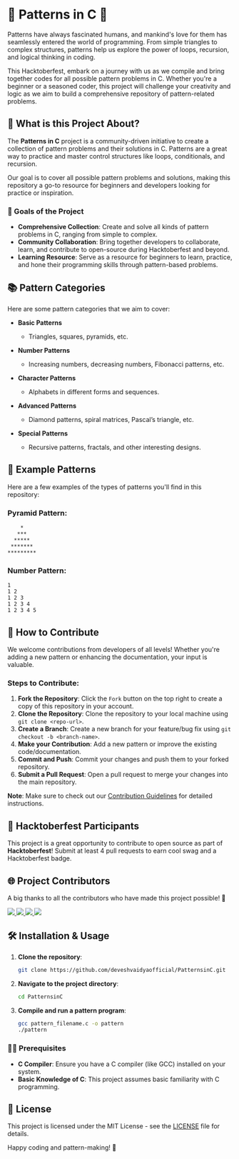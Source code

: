 
# 🌟 Patterns in C 🌟

Patterns have always fascinated humans, and mankind's love for them has seamlessly entered the world of programming. From simple triangles to complex structures, patterns help us explore the power of loops, recursion, and logical thinking in coding.

This Hacktoberfest, embark on a journey with us as we compile and bring together codes for all possible pattern problems in C. Whether you're a beginner or a seasoned coder, this project will challenge your creativity and logic as we aim to build a comprehensive repository of pattern-related problems.

## 🚀 What is this Project About?

The **Patterns in C** project is a community-driven initiative to create a collection of pattern problems and their solutions in C. Patterns are a great way to practice and master control structures like loops, conditionals, and recursion. 

Our goal is to cover all possible pattern problems and solutions, making this repository a go-to resource for beginners and developers looking for practice or inspiration.

### 🎯 Goals of the Project

- **Comprehensive Collection**: Create and solve all kinds of pattern problems in C, ranging from simple to complex.
- **Community Collaboration**: Bring together developers to collaborate, learn, and contribute to open-source during Hacktoberfest and beyond.
- **Learning Resource**: Serve as a resource for beginners to learn, practice, and hone their programming skills through pattern-based problems.

## 📚 Pattern Categories

Here are some pattern categories that we aim to cover:

- **Basic Patterns**
  - Triangles, squares, pyramids, etc.
  
- **Number Patterns**
  - Increasing numbers, decreasing numbers, Fibonacci patterns, etc.
  
- **Character Patterns**
  - Alphabets in different forms and sequences.
  
- **Advanced Patterns**
  - Diamond patterns, spiral matrices, Pascal’s triangle, etc.
  
- **Special Patterns**
  - Recursive patterns, fractals, and other interesting designs.

## 🌟 Example Patterns

Here are a few examples of the types of patterns you'll find in this repository:

### Pyramid Pattern:
```
    *
   ***
  *****
 *******
*********
```

### Number Pattern:
```
1
1 2
1 2 3
1 2 3 4
1 2 3 4 5
```

## 🤝 How to Contribute

We welcome contributions from developers of all levels! Whether you're adding a new pattern or enhancing the documentation, your input is valuable.

### Steps to Contribute:

1. **Fork the Repository**: Click the `Fork` button on the top right to create a copy of this repository in your account.
2. **Clone the Repository**: Clone the repository to your local machine using `git clone <repo-url>`.
3. **Create a Branch**: Create a new branch for your feature/bug fix using `git checkout -b <branch-name>`.
4. **Make your Contribution**: Add a new pattern or improve the existing code/documentation.
5. **Commit and Push**: Commit your changes and push them to your forked repository.
6. **Submit a Pull Request**: Open a pull request to merge your changes into the main repository.

**Note**: Make sure to check out our [Contribution Guidelines](CONTRIBUTING.md) for detailed instructions.

## 🎉 Hacktoberfest Participants

This project is a great opportunity to contribute to open source as part of **Hacktoberfest**! Submit at least 4 pull requests to earn cool swag and a Hacktoberfest badge.

## 🌐 Project Contributors

A big thanks to all the contributors who have made this project possible! 🙌

<a href="https://github.com/deveshvaidyaofficial/PatternsinC/graphs/contributors">
  <img src="https://contrib.rocks/image?repo=deveshvaidyaofficial/PatternsinC" />
</a>
<a href="https://github.com/vidhvath28">
  <img src="https://avatars.githubusercontent.com/u/138788842?v=4" />
</a>
<a href="https://github.com/Asmi1108">
  <img src="https://avatars.githubusercontent.com/u/174241668?v=4" />
</a>
<a href="https://github.com/mapcrafter2048">
  <img src="https://avatars.githubusercontent.com/u/121042282?v=4" />
</a>

## 🛠️ Installation & Usage

1. **Clone the repository**:
   ```bash
   git clone https://github.com/deveshvaidyaofficial/PatternsinC.git
   ```
2. **Navigate to the project directory**:
   ```bash
   cd PatternsinC
   ```
3. **Compile and run a pattern program**:
   ```bash
   gcc pattern_filename.c -o pattern
   ./pattern
   ```

### 🧑‍💻 Prerequisites

- **C Compiler**: Ensure you have a C compiler (like GCC) installed on your system.
- **Basic Knowledge of C**: This project assumes basic familiarity with C programming.

## 📝 License

This project is licensed under the MIT License - see the [LICENSE](LICENSE) file for details.


Happy coding and pattern-making! 🎨


